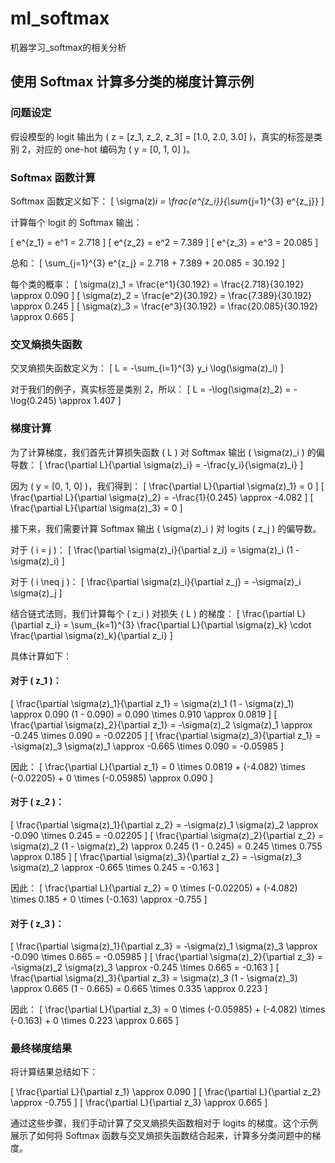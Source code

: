 # ml_softmax
机器学习_softmax的相关分析

## 使用 Softmax 计算多分类的梯度计算示例

### 问题设定

假设模型的 logit 输出为 \( z = [z_1, z_2, z_3] = [1.0, 2.0, 3.0] \)，真实的标签是类别 2，对应的 one-hot 编码为 \( y = [0, 1, 0] \)。

### Softmax 函数计算

Softmax 函数定义如下：
\[ \sigma(z)_i = \frac{e^{z_i}}{\sum_{j=1}^{3} e^{z_j}} \]

计算每个 logit 的 Softmax 输出：

\[ e^{z_1} = e^1 = 2.718 \]
\[ e^{z_2} = e^2 = 7.389 \]
\[ e^{z_3} = e^3 = 20.085 \]

总和：
\[ \sum_{j=1}^{3} e^{z_j} = 2.718 + 7.389 + 20.085 = 30.192 \]

每个类的概率：
\[ \sigma(z)_1 = \frac{e^1}{30.192} = \frac{2.718}{30.192} \approx 0.090 \]
\[ \sigma(z)_2 = \frac{e^2}{30.192} = \frac{7.389}{30.192} \approx 0.245 \]
\[ \sigma(z)_3 = \frac{e^3}{30.192} = \frac{20.085}{30.192} \approx 0.665 \]

### 交叉熵损失函数

交叉熵损失函数定义为：
\[ L = -\sum_{i=1}^{3} y_i \log(\sigma(z)_i) \]

对于我们的例子，真实标签是类别 2，所以：
\[ L = -\log(\sigma(z)_2) = -\log(0.245) \approx 1.407 \]

### 梯度计算

为了计算梯度，我们首先计算损失函数 \( L \) 对 Softmax 输出 \( \sigma(z)_i \) 的偏导数：
\[ \frac{\partial L}{\partial \sigma(z)_i} = -\frac{y_i}{\sigma(z)_i} \]

因为 \( y = [0, 1, 0] \)，我们得到：
\[ \frac{\partial L}{\partial \sigma(z)_1} = 0 \]
\[ \frac{\partial L}{\partial \sigma(z)_2} = -\frac{1}{0.245} \approx -4.082 \]
\[ \frac{\partial L}{\partial \sigma(z)_3} = 0 \]

接下来，我们需要计算 Softmax 输出 \( \sigma(z)_i \) 对 logits \( z_j \) 的偏导数。

对于 \( i = j \)：
\[ \frac{\partial \sigma(z)_i}{\partial z_i} = \sigma(z)_i (1 - \sigma(z)_i) \]

对于 \( i \neq j \)：
\[ \frac{\partial \sigma(z)_i}{\partial z_j} = -\sigma(z)_i \sigma(z)_j \]

结合链式法则，我们计算每个 \( z_i \) 对损失 \( L \) 的梯度：
\[ \frac{\partial L}{\partial z_i} = \sum_{k=1}^{3} \frac{\partial L}{\partial \sigma(z)_k} \cdot \frac{\partial \sigma(z)_k}{\partial z_i} \]

具体计算如下：

#### 对于 \( z_1 \)：

\[ \frac{\partial \sigma(z)_1}{\partial z_1} = \sigma(z)_1 (1 - \sigma(z)_1) \approx 0.090 (1 - 0.090) = 0.090 \times 0.910 \approx 0.0819 \]
\[ \frac{\partial \sigma(z)_2}{\partial z_1} = -\sigma(z)_2 \sigma(z)_1 \approx -0.245 \times 0.090 = -0.02205 \]
\[ \frac{\partial \sigma(z)_3}{\partial z_1} = -\sigma(z)_3 \sigma(z)_1 \approx -0.665 \times 0.090 = -0.05985 \]

因此：
\[ \frac{\partial L}{\partial z_1} = 0 \times 0.0819 + (-4.082) \times (-0.02205) + 0 \times (-0.05985) \approx 0.090 \]

#### 对于 \( z_2 \)：

\[ \frac{\partial \sigma(z)_1}{\partial z_2} = -\sigma(z)_1 \sigma(z)_2 \approx -0.090 \times 0.245 = -0.02205 \]
\[ \frac{\partial \sigma(z)_2}{\partial z_2} = \sigma(z)_2 (1 - \sigma(z)_2) \approx 0.245 (1 - 0.245) = 0.245 \times 0.755 \approx 0.185 \]
\[ \frac{\partial \sigma(z)_3}{\partial z_2} = -\sigma(z)_3 \sigma(z)_2 \approx -0.665 \times 0.245 = -0.163 \]

因此：
\[ \frac{\partial L}{\partial z_2} = 0 \times (-0.02205) + (-4.082) \times 0.185 + 0 \times (-0.163) \approx -0.755 \]

#### 对于 \( z_3 \)：

\[ \frac{\partial \sigma(z)_1}{\partial z_3} = -\sigma(z)_1 \sigma(z)_3 \approx -0.090 \times 0.665 = -0.05985 \]
\[ \frac{\partial \sigma(z)_2}{\partial z_3} = -\sigma(z)_2 \sigma(z)_3 \approx -0.245 \times 0.665 = -0.163 \]
\[ \frac{\partial \sigma(z)_3}{\partial z_3} = \sigma(z)_3 (1 - \sigma(z)_3) \approx 0.665 (1 - 0.665) = 0.665 \times 0.335 \approx 0.223 \]

因此：
\[ \frac{\partial L}{\partial z_3} = 0 \times (-0.05985) + (-4.082) \times (-0.163) + 0 \times 0.223 \approx 0.665 \]

### 最终梯度结果

将计算结果总结如下：

\[ \frac{\partial L}{\partial z_1} \approx 0.090 \]
\[ \frac{\partial L}{\partial z_2} \approx -0.755 \]
\[ \frac{\partial L}{\partial z_3} \approx 0.665 \]

通过这些步骤，我们手动计算了交叉熵损失函数相对于 logits 的梯度。这个示例展示了如何将 Softmax 函数与交叉熵损失函数结合起来，计算多分类问题中的梯度。
